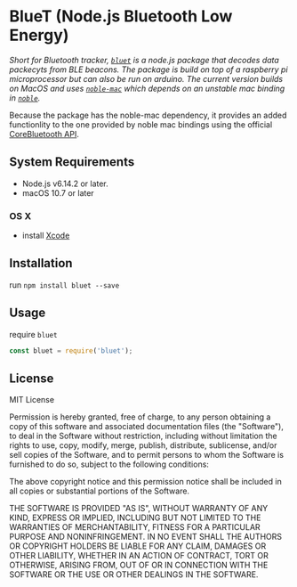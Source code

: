 
# BlueT (Node.js Bluetooth Low Energy)

_Short for Bluetooth tracker, [`bluet`](https://github.com/furahadamien/BlueT) is a node.js package that decodes data packecyts from BLE beacons. The package is build on top of a raspberry pi microprocessor but can also be run on arduino. The current version builds on MacOS and uses [`noble-mac`](https://github.com/Timeular/noble-mac) which depends on an unstable mac binding in [`noble`](https://github.com/sandeepmistry/noble)._

Because the package has the noble-mac dependency, it provides an added functionlity to the one provided by  noble mac bindings using the official [CoreBluetooth API](https://developer.apple.com/documentation/corebluetooth).

## System Requirements
 * Node.js v6.14.2 or later.
 * macOS 10.7 or later

 ### OS X
 * install [Xcode](https://itunes.apple.com/ca/app/xcode/id497799835?mt=12)

 ## Installation
 run `npm install bluet --save`

## Usage
require `bluet`
```javascript
const bluet = require('bluet');
```

License
-------

MIT License

Permission is hereby granted, free of charge, to any person obtaining a copy of this software and associated documentation files (the "Software"), to deal in the Software without restriction, including without limitation the rights to use, copy, modify, merge, publish, distribute, sublicense, and/or sell copies of the Software, and to permit persons to whom the Software is furnished to do so, subject to the following conditions:

The above copyright notice and this permission notice shall be included in all copies or substantial portions of the Software.

THE SOFTWARE IS PROVIDED "AS IS", WITHOUT WARRANTY OF ANY KIND, EXPRESS OR 
IMPLIED, INCLUDING BUT NOT LIMITED TO THE WARRANTIES OF MERCHANTABILITY, 
FITNESS FOR A PARTICULAR PURPOSE AND NONINFRINGEMENT. IN NO EVENT SHALL THE 
AUTHORS OR COPYRIGHT HOLDERS BE LIABLE FOR ANY CLAIM, DAMAGES OR OTHER 
LIABILITY, WHETHER IN AN ACTION OF CONTRACT, TORT OR OTHERWISE, ARISING FROM, 
OUT OF OR IN CONNECTION WITH THE SOFTWARE OR THE USE OR OTHER DEALINGS IN 
THE SOFTWARE.